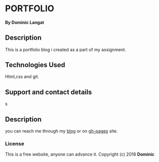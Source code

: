 # PORTFOLIO
#### By **Dominic Langat**
## Description
This is a portfolio blog i created as a part of my assignment.

## Technologies Used
Html,css and git.
## Support and contact details
s
## Description
you can reach me through my [blog](https://github.com/dominiv/portfolio) or on [gh-pages](https://dominiv.github.io/portfolio/) site.

### License
This is a free website, anyone can advance it.
Copyright (c) 2018 **Dominic**

